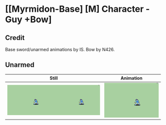 # [\[Myrmidon-Base\] \[M\] Character - Guy +Bow]

## Credit

Base sword/unarmed animations by IS.
Bow by N426.
	
## Unarmed

| Still | Animation |
| :---: | :-------: |
| ![Unarmed still](./Unarmed_000.png) | ![Unarmed animation](./Unarmed.gif) |
